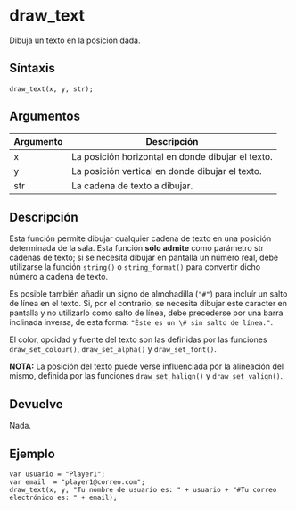 # draw_text

Dibuja un texto en la posición dada.

## Síntaxis

  
```gml  
draw_text(x, y, str);  
```  

## Argumentos

Argumento|Descripción|  
---|---|  
x|La posición horizontal en donde dibujar el texto.|  
y|La posición vertical en donde dibujar el texto.|  
str|La cadena de texto a dibujar.|  

## Descripción

Esta función permite dibujar cualquier cadena de texto en una posición determinada de la sala. Esta función **sólo admite** como parámetro str cadenas de texto; si se necesita dibujar en pantalla un número real, debe utilizarse la función `string()` o `string_format()` para convertir dicho número a cadena de texto.  
  
Es posible también añadir un signo de almohadilla (`"#"`) para incluír un salto de línea en el texto. Si, por el contrario, se necesita dibujar este caracter en pantalla y no utilizarlo como salto de línea, debe precederse por una barra inclinada inversa, de esta forma: `"Éste es un \# sin salto de línea."`.  
  
El color, opcidad y fuente del texto son las definidas por las funciones `draw_set_colour()`, `draw_set_alpha()` y `draw_set_font()`.   
  
**NOTA:** La posición del texto puede verse influenciada por la alineación del mismo, definida por las funciones `draw_set_halign()` y `draw_set_valign()`.

## Devuelve

Nada.

## Ejemplo

  
```gml  
var usuario = "Player1";  
var email  = "player1@correo.com";  
draw_text(x, y, "Tu nombre de usuario es: " + usuario + "#Tu correo electrónico es: " + email);  
```
